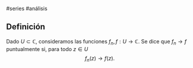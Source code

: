 #series #análisis 

## Definición

Dado $U \subset \mathbb{C}$, consideramos las funciones $f_{n},f:U\to \mathbb{C}$. Se dice que $f_{n} \to f$ puntualmente si, para todo $z \in U$
$$
f_{n} (z)\to f(z).
$$